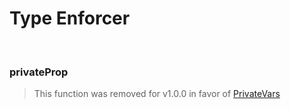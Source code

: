 # Type Enforcer

<br><a name="privateProp"></a>

### privateProp
> This function was removed for v1.0.0 in favor of [PrivateVars](docs/PrivateVars.md)
